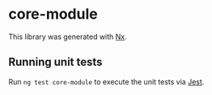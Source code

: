 # core-module

This library was generated with [Nx](https://nx.dev).

## Running unit tests

Run `ng test core-module` to execute the unit tests via [Jest](https://jestjs.io).
